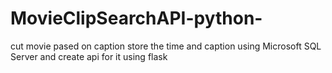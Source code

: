 # MovieClipSearchAPI-python-
cut movie pased on caption store the time and caption using Microsoft SQL Server and create api for it using flask
